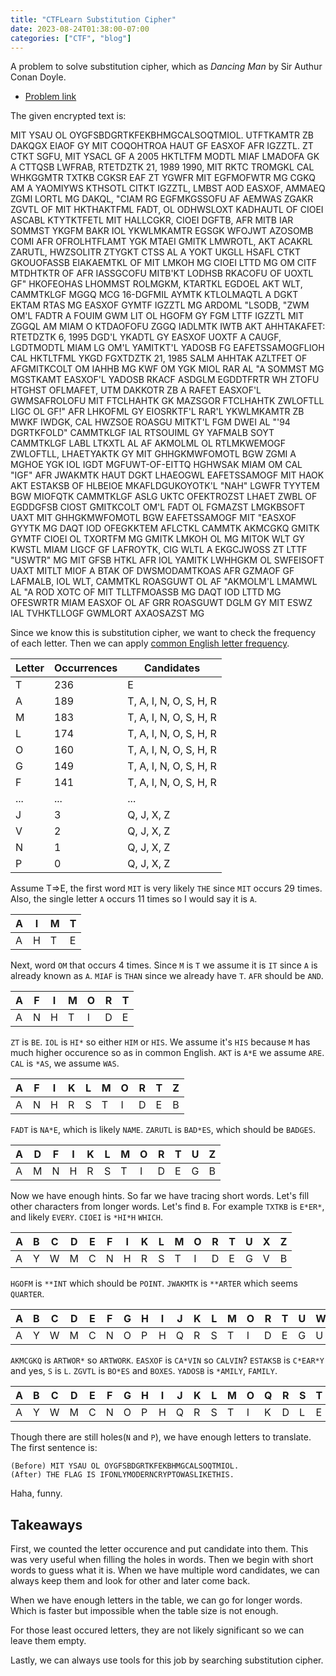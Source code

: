 ```yaml
---
title: "CTFLearn Substitution Cipher"
date: 2023-08-24T01:38:00-07:00
categories: ["CTF", "blog"]
---
```


A problem to solve substitution cipher, which as *Dancing Man* by Sir Authur Conan Doyle.

- [Problem link](https://ctflearn.com/challenge/238)

The given encrypted text is:

MIT YSAU OL OYGFSBDGRTKFEKBHMGCALSOQTMIOL. UTFTKAMTR ZB DAKQGX EIAOF GY MIT COQOHTROA HAUT GF EASXOF AFR IGZZTL. ZT CTKT SGFU, MIT YSACL GF A 2005 HKTLTFM MODTL MIAF LMADOFA GK A CTTQSB LWFRAB, RTETDZTK 21, 1989 1990, MIT RKTC TROMGKL CAL WHKGGMTR TXTKB CGKSR EAF ZT YGWFR MIT EGFMOFWTR MG CGKQ AM A YAOMIYWS KTHSOTL CITKT IGZZTL, LMBST AOD EASXOF, AMMAEQ ZGMI LORTL MG DAKQL, "CIAM RG EGFMKGSSOFU AF AEMWAS ZGAKR ZGVTL OF MIT HKTHAKTFML FADT, OL ODHWSLOXT KADHAUTL OF CIOEI ASCABL KTYTKTFETL MIT HALLCGKR, CIOEI DGFTB, AFR MITB IAR SOMMST YKGFM BAKR IOL YKWLMKAMTR EGSGK WFOJWT AZOSOMB COMI AFR OFROLHTFLAMT YGK MTAEI GMITK LMWROTL, AKT ACAKRL ZARUTL, HWZSOLITR ZTYGKT CTSS AL A YOKT UKGLL HSAFL CTKT GKOUOFASSB EIAKAEMTKL OF MIT LMKOH MG CIOEI LTTD MG OM CITF MTDHTKTR OF AFR IASSGCOFU MITB'KT LODHSB RKACOFU OF UOXTL GF" HKOFEOHAS LHOMMST ROLMGKM, KTARTKL EGDOEL AKT WLT, CAMMTKLGF MGGQ MCG 16-DGFMIL AYMTK KTLOLMAQTL A DGKT EKTAM RTAS MG EASXOF GYMTF IGZZTL MG ARDOML "LSODB, "ZWM OM'L FADTR A FOUIM GWM LIT OL HGOFM GY FGM LTTF IGZZTL MIT ZGGQL AM MIAM O KTDAOFOFU ZGGQ IADLMTK IWTB AKT AHHTAKAFET: RTETDZTK 6, 1995 DGD'L YKADTL GY EASXOF UOXTF A CAUGF, LGDTMODTL MIAM LG OM'L YAMITKT'L YADOSB FG EAFETSSAMOGFLIOH CAL HKTLTFML YKGD FGXTDZTK 21, 1985 SALM AHHTAK AZLTFET OF AFGMITKCOLT OM IAHHB MG KWF OM YGK MIOL RAR AL "A SOMMST MG MGSTKAMT EASXOF'L YADOSB RKACF ASDGLM EGDDTFRTR WH ZTOFU HTGHST OFLMAFET, UTM DAKKOTR ZB A RAFET EASXOF'L GWMSAFROLOFU MIT FTCLHAHTK GK MAZSGOR FTCLHAHTK ZWLOFTLL LIGC OL GF!" AFR LHKOFML GY EIOSRKTF'L RAR'L YKWLMKAMTR ZB MWKF IWDGK, CAL HWZSOE ROASGU MITKT'L FGM DWEI AL "'94 DGRTKFOLD" CAMMTKLGF IAL RTSOUIML GY YAFMALB SOYT CAMMTKLGF LABL LTKXTL AL AF AKMOLML OL RTLMKWEMOGF ZWLOFTLL, LHAETYAKTK GY MIT GHHGKMWFOMOTL BGW ZGMI A MGHOE YGK IOL IGDT MGFUWT-OF-EITTQ HGHWSAK MIAM OM CAL "IGF" AFR JWAKMTK HAUT DGKT LHAEOGWL EAFETSSAMOGF MIT HAOK AKT ESTAKSB OF HLBEIOE MKAFLDGUKOYOTK'L "NAH" LGWFR TYYTEM BGW MIOFQTK CAMMTKLGF ASLG UKTC OFEKTROZST LHAET ZWBL OF EGDDGFSB CIOST GMITKCOLT OM'L FADT OL FGMAZST LMGKBSOFT UAXT MIT GHHGKMWFOMOTL BGW EAFETSSAMOGF MIT "EASXOF GYYTK MG DAQT IOD OFEGKKTEM AFLCTKL CAMMTK AKMCGKQ GMITK GYMTF CIOEI OL TXORTFM MG GMITK LMKOH OL MG MITOK WLT GY KWSTL MIAM LIGCF GF LAFROYTK, CIG WLTL A EKGCJWOSS ZT LTTF "USWTR" MG MIT GFSB HTKL AFR IOL YAMITK LWHHGKM OL SWFEISOFT UAXT MITLT MIOF A BTAK OF DWSMODAMTKOAS AFR GZMAOF GF LAFMALB, IOL WLT, CAMMTKL ROASGUWT OL AF "AKMOLM'L LMAMWL AL "A ROD XOTC OF MIT TLLTFMOASSB MG DAQT IOD LTTD MG OFESWRTR MIAM EASXOF OL AF GRR ROASGUWT DGLM GY MIT ESWZ IAL TVHKTLLOGF GWMLORT AXAOSAZST MG

Since we know this is substitution cipher, we want to check the frequency of
each letter. Then we can apply [common English letter
frequency](https://www3.nd.edu/~busiforc/handouts/cryptography/letterfrequencies.html).

| Letter | Occurrences | Candidates             |
| ------ | ----------- | ---------------------- |
| T	     | 236         | E                      |
| A	     | 189         | T, A, I, N, O, S, H, R |
| M	     | 183         | T, A, I, N, O, S, H, R |
| L	     | 174         | T, A, I, N, O, S, H, R |
| O	     | 160         | T, A, I, N, O, S, H, R |
| G	     | 149         | T, A, I, N, O, S, H, R |
| F	     | 141         | T, A, I, N, O, S, H, R |
| ...    | ...         | ...                    |
| J	     | 3           | Q, J, X, Z             |
| V	     | 2           | Q, J, X, Z             |
| N	     | 1           | Q, J, X, Z             |
| P	     | 0           | Q, J, X, Z             |

Assume T=>E, the first word `MIT` is very likely `THE` since `MIT` occurs 29
times. Also, the single letter `A` occurs 11 times so I would say it is `A`. 

| A | I | M | T |
|---|---|---|---|
| A | H | T | E |

Next, word `OM` that occurs 4 times. Since `M` is `T` we assume it is `IT` since
`A` is already known as `A`. `MIAF` is `THAN` since we already have `T`. `AFR`
should be `AND`.

| A | F | I | M | O | R | T |
| - | - | - | - | - | - | - |
| A | N | H | T | I | D | E |

`ZT` is `BE`. `IOL` is `HI*` so either `HIM` or `HIS`. We assume it's `HIS`
because `M` has much higher occurence so as in common English. `AKT` is `A*E` we
assume `ARE`. `CAL` is `*AS`, we assume `WAS`.

| A | F | I | K | L | M | O | R | T | Z |
| - | - | - | - | - |---|---|---|---|---|
| A | N | H | R | S | T | I | D | E | B |

`FADT` is `NA*E`, which is likely `NAME`. `ZARUTL` is `BAD*ES`, which should be
`BADGES`.

| A | D | F | I | K | L | M | O | R | T | U | Z |
|---|---|---|---|---|---|---|---|---|---|---|---|
| A | M | N | H | R | S | T | I | D | E | G | B |

Now we have enough hints. So far we have tracing short words. Let's fill other
characters from longer words. Let's find `B`. For example `TXTKB` is `E*ER*`,
and likely `EVERY`. `CIOEI` is `*HI*H` `WHICH`.

| A | B | C | D | E | F | I | K | L | M | O | R | T | U | X | Z |
|---|---|---|---|---|---|---|---|---|---|---|---|---|---|---|---|
| A | Y | W | M | C | N | H | R | S | T | I | D | E | G | V | B |

`HGOFM` is `**INT` which should be `POINT`. `JWAKMTK` is `**ARTER` which seems `QUARTER`.

| A | B | C | D | E | F | G | H | I | J | K | L | M | O | R | T | U | W | X | Z |
|---|---|---|---|---|---|---|---|---|---|---|---|---|---|---|---|---|---|---|---|
| A | Y | W | M | C | N | O | P | H | Q | R | S | T | I | D | E | G | U | V | B |

`AKMCGKQ` is `ARTWOR*` so `ARTWORK`. `EASXOF` is `CA*VIN` so `CALVIN`? `ESTAKSB`
is `C*EAR*Y` and yes, `S` is `L`. `ZGVTL` is `BO*ES` and `BOXES`. `YADOSB` is
`*AMILY`, `FAMILY`.

| A | B | C | D | E | F | G | H | I | J | K | L | M | O | Q | R | S | T | U | V | W | X | Y | Z |
|---|---|---|---|---|---|---|---|---|---|---|---|---|---|---|---|---|---|---|---|---|---|---|---|
| A | Y | W | M | C | N | O | P | H | Q | R | S | T | I | K | D | L | E | G | X | U | V | F | B |

Though there are still holes(`N` and `P`), we have enough letters to translate. The first sentence is:

```
(Before) MIT YSAU OL OYGFSBDGRTKFEKBHMGCALSOQTMIOL.
(After) THE FLAG IS IFONLYMODERNCRYPTOWASLIKETHIS.
```

Haha, funny.

## Takeaways

First, we counted the letter occurence and put candidate into them. This was
very useful when filling the holes in words. Then we begin with short words to
guess what it is. When we have multiple word candidates, we can always keep them
and look for other and later come back.

When we have enough letters in the table, we can go for longer words. Which is
faster but impossible when the table size is not enough.

For those least occured letters, they are not likely significant so we can leave
them empty.

Lastly, we can always use tools for this job by searching substitution cipher.
